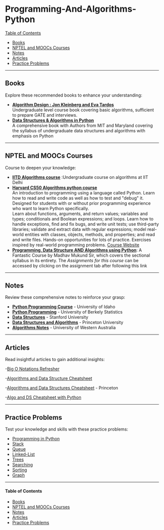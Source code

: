 
# Programming-And-Algorithms-Python

[Table of Contents](#table-of-contents)  
* [Books](#books)  
* [NPTEL and MOOCs Courses](#course)  
* [Notes](#notes)  
* [Articles](#articles)  
* [Practice Problems](#practice-problems)


---

## <a name="books"></a>Books

Explore these recommended books to enhance your understanding:

<!--
- [**"All of Statistics: A Concise Course in Statistical Inference"**](https://egrcc.github.io/docs/math/all-of-statistics.pdf) by  Larry Wasserman 
  A comprehensive resource for statistical theory and its applications.
-->

- **[Algorithm Design : Jon Kleinberg and Eva Tardos](https://github.com/aforarup/interview/blob/master/Data%20Structures%20and%20Algorithm/Algorithm%20Books/Algorithm%20Design%20by%20Jon%20Kleinberg,%20Eva%20Tardos.pdf)** \
Undergraduate level course book covering basic algorithms, sufficient to prepare GATE and interviews.
- **[Data Structures & Algorithms in Python](https://ptgmedia.pearsoncmg.com/images/9780134855684/samplepages/9780134855684_Sample.pdf)**\
  A comprehensive book with Authors from MIT and Maryland covering the syllabus of undergraduate data structures and algorithms with emphasis on Python

---

## <a name="course"></a>NPTEL and MOOCs Courses

Course to deepen your knowledge:

- **[IITD Algorithms course](https://www.cse.iitd.ac.in/~rjaiswal/Teaching/2022/COL351/lectures.html)** :Undergraduate course on algorithms at IIT Delhi
- **[Harvard CS50 Algorithms python course](https://www.youtube.com/playlist?list=PLhQjrBD2T3817j24-GogXmWqO5Q5vYy0V)** \
An introduction to programming using a language called Python. Learn how to read and write code as well as how to test and "debug" it. Designed for students with or without prior programming experience who want to learn Python specifically. \
Learn about functions, arguments, and return values; variables and types; conditionals and Boolean expressions; and loops. Learn how to handle exceptions, find and fix bugs, and write unit tests; use third-party libraries; validate and extract data with regular expressions; model real-world entities with classes, objects, methods, and properties; and read and write files. Hands-on opportunities for lots of practice. Exercises inspired by real-world programming problems. [Course Website](https://cs50.harvard.edu/python/2022/)
- **[Programming, Data Structure AND Algorithms using Python](https://archive.nptel.ac.in/courses/106/106/106106145/)**: A Fantastic Course by Madhav Mukund Sir, which covers the sectional syllabus in its entirety. The *Assignments for this course* can be accessed by clicking on the assignment tab after following this link
  
---

## <a name="notes"></a>Notes

Review these comprehensive notes to reinforce your grasp:

  - [**Python Programming Course**](https://www.webpages.uidaho.edu/~stevel/504/Python%20Notes.pdf) - University of Idaho
  - [**Python Programming**](https://www.stat.berkeley.edu/~spector/python.pdf) - University of Berkely Statistics
  - [**Data Structures**](https://web.stanford.edu/class/cs97si/03-data-structures.pdf) - Stanford University
  - [**Data Structures and Algorithms**](https://www.cs.princeton.edu/courses/archive/spr11/cos217/lectures/08DsAlg.pdf) - Princeton University
  - [**Algorithms Notes**](https://teaching.csse.uwa.edu.au/units/CITS2200/Resources/AlgNotes.pdf) - University of Western Australia
---

## <a name="articles"></a>Articles

Read insightful articles to gain additional insights:

-[Big O Notations Refresher](http://web.mit.edu/16.070/www/lecture/big_o.pdf)

-[Algorithms and Data Structure Cheatsheet](https://cs.wmich.edu/gupta/teaching/cs4310/lectureNotes_cs4310/Algorithms%20and%20Data%20Structures%20Cheatsheet%20-%20Algorithms%20part.pdf) 

-[Algorithms and Data Structures Cheatsheet](https://algs4.cs.princeton.edu/cheatsheet/) - Princeton

-[Algo and DS Cheatsheet with Python](https://buildwithmalik.medium.com/i-made-a-python-cheat-sheet-for-data-structures-and-algorithms-useful-for-leetcode-b304754fad9c)


---

## <a name="practice-problems"></a>Practice Problems

Test your knowledge and skills with these practice problems:

   * [Programming in Python](https://www.hackerrank.com/domains/python)
   * [Stack](https://www.hackerrank.com/domains/data-structures?filters%5Bsubdomains%5D%5B%5D=stacks)
   * [Queue](https://www.hackerrank.com/domains/data-structures?filters%5Bsubdomains%5D%5B%5D=queues)
   * [Linked-List](https://www.hackerrank.com/domains/data-structures?filters%5Bsubdomains%5D%5B%5D=linked-lists)
   * [Trees](https://www.hackerrank.com/domains/data-structures?filters%5Bsubdomains%5D%5B%5D=trees)
   * [Searching](https://www.hackerrank.com/domains/algorithms?filters%5Bsubdomains%5D%5B%5D=search)
   * [Sorting](https://www.hackerrank.com/domains/algorithms?filters%5Bsubdomains%5D%5B%5D=arrays-and-sorting)
   * [Graph](https://www.hackerrank.com/domains/algorithms?filters%5Bsubdomains%5D%5B%5D=graph-theory&filters%5Bdifficulty%5D%5B%5D=easy&filters%5Bdifficulty%5D%5B%5D=medium)

---

#### <a name="table-of-contents"></a>Table of Contents

* [Books](#books)  
* [NPTEL and MOOCs Courses](#course)  
* [Notes](#notes)  
* [Articles](#articles)  
* [Practice Problems](#practice-problems)

